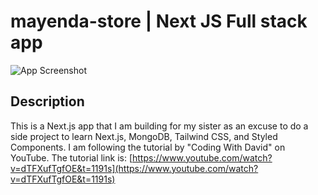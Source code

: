 # mayenda-store | Next JS Full stack app

![App Screenshot](screenshot.png)

## Description

This is a Next.js app that I am building for my sister as an excuse to do a side project to learn Next.js, MongoDB, Tailwind CSS, and Styled Components. I am following the tutorial by "Coding With David" on YouTube. The tutorial link is: [https://www.youtube.com/watch?v=dTFXufTgfOE&t=1191s](https://www.youtube.com/watch?v=dTFXufTgfOE&t=1191s)
